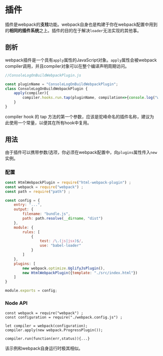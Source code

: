 # 插件

插件是webpack的**支柱**功能。webpack自身也是构建于你在webpack配置中用到的**相同的插件系统**之上。插件的目的在于解决`loader`无法实现的其他事。

## 剖析

webpack插件是一个具有`apply`属性的JavaScript对象。`apply`属性会被webpack compiler调用，并且compiler对象可以在整个编译声明周期访问。

```js
//ConsoleLogOnBuildWebpackPlugin.js

const pluginName = "ConsoleLogOnBuildWebpackPlugin";
class ConsoleLogOnBuildWebpackPlugin {
    apply(compiler){
        compiler.hooks.run.tap(pluginName, compilation=>{console.log("webpack构建过程开始")});
    }
}
```

compiler hook 的 tap 方法的第一个参数，应该是驼峰命名的插件名称，建议为此使用一个常量，以便其在所有hook中复用。

## 用法

由于插件可以携带参数/选项，你必须在webpack配置中，向`plugins`属性传入`new`实例。

### 配置

```js
const HtmlWebpackPlugin = require("html-webpack-plugin") ;
const webpack = require("webpack") ;
const path = require("path") ;

const config = {
    entry: "...",
    output: {
        filename: "bundle.js",
        path: path.resolve(__dirname, "dist")
    },
    module: {
        rules: [
            {
                test: /\.(js|jsx)$/,
                use: "babel-loader"
            }
        ]
    },
    plugins: [
        new webpack.optimize.UglifyJsPlugin(),
        new HtmlWebpackPlugin({template: "./src/index.html"})
    ]
}

module.exports = config;
```

### Node API

```
const webpack = require("webpack") ;
const configuration = require("./webpack.config.js") ;

let compiler = webpack(configuration);
compiler.apply(new webpack.ProgressPlugin());

compiler.run(function(err,status)){...}
```

该示例和webpack自身运行时极其相似。